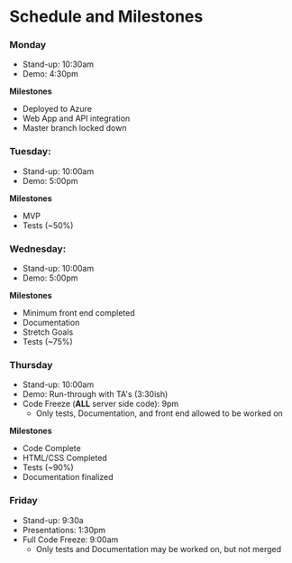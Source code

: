 # Schedule and Milestones

### Monday
- Stand-up: 10:30am
- Demo: 4:30pm 

**Milestones**
- Deployed to Azure
- Web App and API integration
- Master branch locked down

### Tuesday:
- Stand-up: 10:00am
- Demo: 5:00pm 

**Milestones**
- MVP
- Tests (~50%)

### Wednesday:
- Stand-up: 10:00am
- Demo: 5:00pm 

**Milestones**
- Minimum front end completed
- Documentation
- Stretch Goals
- Tests (~75%)

### Thursday
- Stand-up: 10:00am
- Demo: Run-through with TA's (3:30ish)
- Code Freeze (**ALL** server side code): 9pm
	 - Only tests, Documentation, and front end allowed to be worked on

**Milestones**
- Code Complete
- HTML/CSS Completed
- Tests (~90%)
- Documentation finalized


### Friday
- Stand-up: 9:30a
- Presentations: 1:30pm
- Full Code Freeze: 9:00am 
	- Only tests and Documentation may be worked on, but not merged
